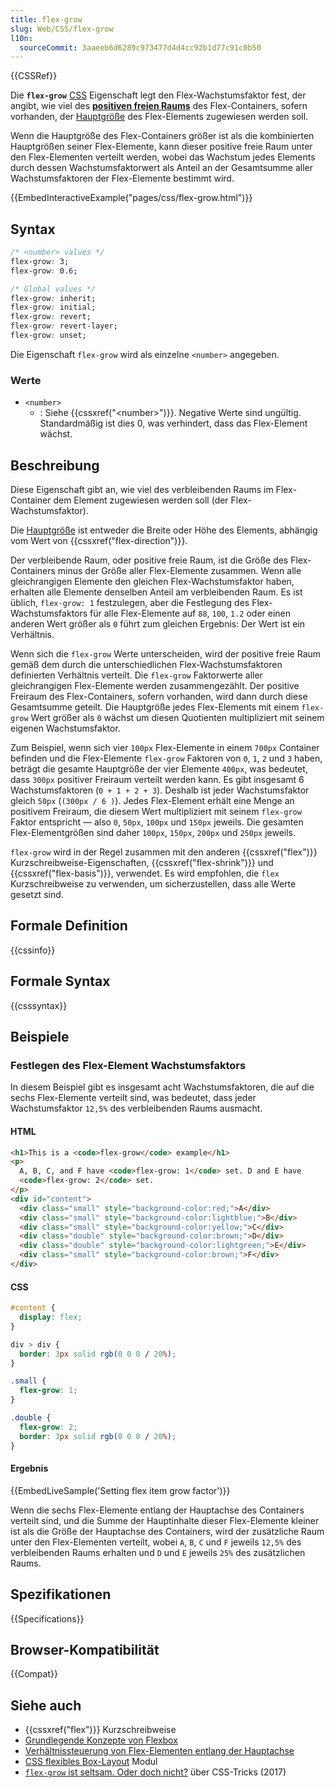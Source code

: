```yaml
---
title: flex-grow
slug: Web/CSS/flex-grow
l10n:
  sourceCommit: 3aaeeb6d6289c973477d4d4cc92b1d77c91c0b50
---
```


{{CSSRef}}

Die **`flex-grow`** [CSS](/de/docs/Web/CSS) Eigenschaft legt den Flex-Wachstumsfaktor fest, der angibt, wie viel des [**positiven freien Raums**](/de/docs/Web/CSS/CSS_flexible_box_layout/Controlling_ratios_of_flex_items_along_the_main_axis) des Flex-Containers, sofern vorhanden, der [Hauptgröße](/de/docs/Learn_web_development/Core/CSS_layout/Flexbox#the_flex_model) des Flex-Elements zugewiesen werden soll.

Wenn die Hauptgröße des Flex-Containers größer ist als die kombinierten Hauptgrößen seiner Flex-Elemente, kann dieser positive freie Raum unter den Flex-Elementen verteilt werden, wobei das Wachstum jedes Elements durch dessen Wachstumsfaktorwert als Anteil an der Gesamtsumme aller Wachstumsfaktoren der Flex-Elemente bestimmt wird.

{{EmbedInteractiveExample("pages/css/flex-grow.html")}}

## Syntax

```css
/* <number> values */
flex-grow: 3;
flex-grow: 0.6;

/* Global values */
flex-grow: inherit;
flex-grow: initial;
flex-grow: revert;
flex-grow: revert-layer;
flex-grow: unset;
```

Die Eigenschaft `flex-grow` wird als einzelne `<number>` angegeben.

### Werte

- `<number>`
  - : Siehe {{cssxref("&lt;number&gt;")}}. Negative Werte sind ungültig. Standardmäßig ist dies 0, was verhindert, dass das Flex-Element wächst.

## Beschreibung

Diese Eigenschaft gibt an, wie viel des verbleibenden Raums im Flex-Container dem Element zugewiesen werden soll (der Flex-Wachstumsfaktor).

Die [Hauptgröße](/de/docs/Learn_web_development/Core/CSS_layout/Flexbox#the_flex_model) ist entweder die Breite oder Höhe des Elements, abhängig vom Wert von {{cssxref("flex-direction")}}.

Der verbleibende Raum, oder positive freie Raum, ist die Größe des Flex-Containers minus der Größe aller Flex-Elemente zusammen. Wenn alle gleichrangigen Elemente den gleichen Flex-Wachstumsfaktor haben, erhalten alle Elemente denselben Anteil am verbleibenden Raum. Es ist üblich, `flex-grow: 1` festzulegen, aber die Festlegung des Flex-Wachstumsfaktors für alle Flex-Elemente auf `88`, `100`, `1.2` oder einen anderen Wert größer als `0` führt zum gleichen Ergebnis: Der Wert ist ein Verhältnis.

Wenn sich die `flex-grow` Werte unterscheiden, wird der positive freie Raum gemäß dem durch die unterschiedlichen Flex-Wachstumsfaktoren definierten Verhältnis verteilt. Die `flex-grow` Faktorwerte aller gleichrangigen Flex-Elemente werden zusammengezählt. Der positive Freiraum des Flex-Containers, sofern vorhanden, wird dann durch diese Gesamtsumme geteilt. Die Hauptgröße jedes Flex-Elements mit einem `flex-grow` Wert größer als `0` wächst um diesen Quotienten multipliziert mit seinem eigenen Wachstumsfaktor.

Zum Beispiel, wenn sich vier `100px` Flex-Elemente in einem `700px` Container befinden und die Flex-Elemente `flex-grow` Faktoren von `0`, `1`, `2` und `3` haben, beträgt die gesamte Hauptgröße der vier Elemente `400px`, was bedeutet, dass `300px` positiver Freiraum verteilt werden kann. Es gibt insgesamt 6 Wachstumsfaktoren (`0 + 1 + 2 + 3`). Deshalb ist jeder Wachstumsfaktor gleich `50px` (`(300px / 6 )`). Jedes Flex-Element erhält eine Menge an positivem Freiraum, die diesem Wert multipliziert mit seinem `flex-grow` Faktor entspricht — also `0`, `50px`, `100px` und `150px` jeweils. Die gesamten Flex-Elementgrößen sind daher `100px`, `150px`, `200px` und `250px` jeweils.

`flex-grow` wird in der Regel zusammen mit den anderen {{cssxref("flex")}} Kurzschreibweise-Eigenschaften, {{cssxref("flex-shrink")}} und {{cssxref("flex-basis")}}, verwendet. Es wird empfohlen, die `flex` Kurzschreibweise zu verwenden, um sicherzustellen, dass alle Werte gesetzt sind.

## Formale Definition

{{cssinfo}}

## Formale Syntax

{{csssyntax}}

## Beispiele

### Festlegen des Flex-Element Wachstumsfaktors

In diesem Beispiel gibt es insgesamt acht Wachstumsfaktoren, die auf die sechs Flex-Elemente verteilt sind, was bedeutet, dass jeder Wachstumsfaktor `12,5%` des verbleibenden Raums ausmacht.

#### HTML

```html
<h1>This is a <code>flex-grow</code> example</h1>
<p>
  A, B, C, and F have <code>flex-grow: 1</code> set. D and E have
  <code>flex-grow: 2</code> set.
</p>
<div id="content">
  <div class="small" style="background-color:red;">A</div>
  <div class="small" style="background-color:lightblue;">B</div>
  <div class="small" style="background-color:yellow;">C</div>
  <div class="double" style="background-color:brown;">D</div>
  <div class="double" style="background-color:lightgreen;">E</div>
  <div class="small" style="background-color:brown;">F</div>
</div>
```

#### CSS

```css
#content {
  display: flex;
}

div > div {
  border: 3px solid rgb(0 0 0 / 20%);
}

.small {
  flex-grow: 1;
}

.double {
  flex-grow: 2;
  border: 3px solid rgb(0 0 0 / 20%);
}
```

#### Ergebnis

{{EmbedLiveSample('Setting flex item grow factor')}}

Wenn die sechs Flex-Elemente entlang der Hauptachse des Containers verteilt sind, und die Summe der Hauptinhalte dieser Flex-Elemente kleiner ist als die Größe der Hauptachse des Containers, wird der zusätzliche Raum unter den Flex-Elementen verteilt, wobei `A`, `B`, `C` und `F` jeweils `12,5%` des verbleibenden Raums erhalten und `D` und `E` jeweils `25%` des zusätzlichen Raums.

## Spezifikationen

{{Specifications}}

## Browser-Kompatibilität

{{Compat}}

## Siehe auch

- {{cssxref("flex")}} Kurzschreibweise
- [Grundlegende Konzepte von Flexbox](/de/docs/Web/CSS/CSS_flexible_box_layout/Basic_concepts_of_flexbox)
- [Verhältnissteuerung von Flex-Elementen entlang der Hauptachse](/de/docs/Web/CSS/CSS_flexible_box_layout/Controlling_ratios_of_flex_items_along_the_main_axis)
- [CSS flexibles Box-Layout](/de/docs/Web/CSS/CSS_flexible_box_layout) Modul
- [`flex-grow` ist seltsam. Oder doch nicht?](https://css-tricks.com/flex-grow-is-weird/) über CSS-Tricks (2017)
